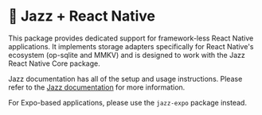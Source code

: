 # 🎷 Jazz + React Native

This package provides dedicated support for framework-less React Native applications. It implements storage adapters specifically for React Native's ecosystem (op-sqlite and MMKV) and is designed to work with the Jazz React Native Core package.

Jazz documentation has all of the setup and usage instructions.  Please refer to the [Jazz documentation](https://jazz.dev/docs/react-native) for more information.

For Expo-based applications, please use the `jazz-expo` package instead.
